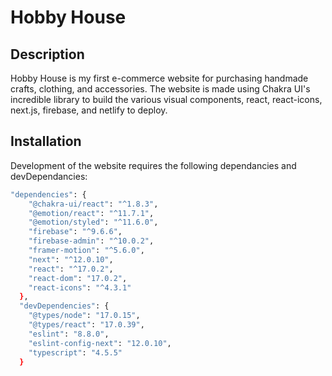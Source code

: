 # Hobby House

## Description

Hobby House is my first e-commerce website for purchasing handmade crafts, clothing, and accessories. The website is made using Chakra UI's incredible library to build the various visual components, react, react-icons, next.js, firebase, and netlify to deploy.  

## Installation

Development of the website requires the following dependancies and devDependancies:

```bash
"dependencies": {
    "@chakra-ui/react": "^1.8.3",
    "@emotion/react": "^11.7.1",
    "@emotion/styled": "^11.6.0",
    "firebase": "^9.6.6",
    "firebase-admin": "^10.0.2",
    "framer-motion": "^5.6.0",
    "next": "^12.0.10",
    "react": "^17.0.2",
    "react-dom": "17.0.2",
    "react-icons": "^4.3.1"
  },
  "devDependencies": {
    "@types/node": "17.0.15",
    "@types/react": "17.0.39",
    "eslint": "8.8.0",
    "eslint-config-next": "12.0.10",
    "typescript": "4.5.5"
  }
```
